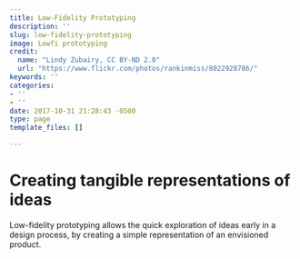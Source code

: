 ```yaml
---
title: Low-Fidelity Prototyping
description: ''
slug: low-fidelity-prototyping
image: Lowfi prototyping
credit:
  name: "Lindy Zubairy, CC BY-ND 2.0"
  url: "https://www.flickr.com/photos/rankinmiss/8022928786/"
keywords: ''
categories:
- ''
- ''
date: 2017-10-31 21:28:43 -0500
type: page
template_files: []

---
```

# Creating tangible representations of ideas

Low-fidelity prototyping allows the quick exploration of ideas early in a design process, by creating a  simple representation of an envisioned product.
